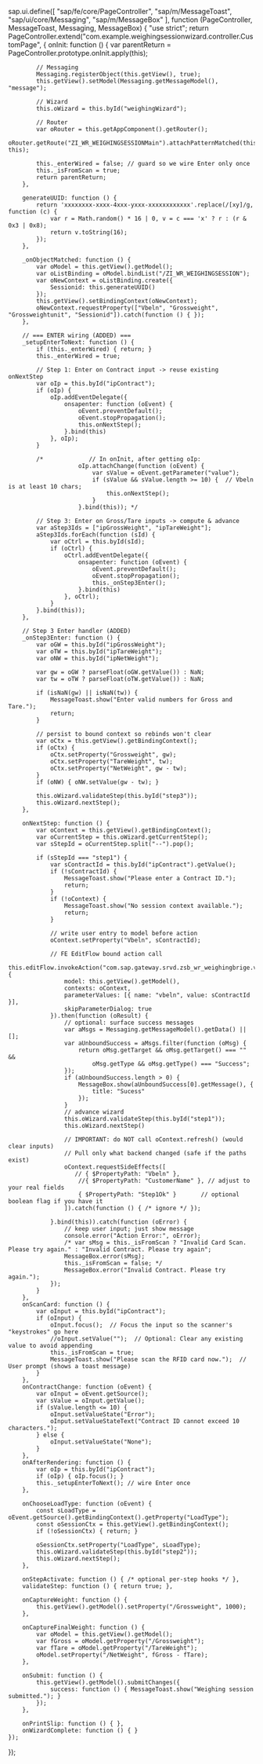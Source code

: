 
sap.ui.define([
    "sap/fe/core/PageController",
    "sap/m/MessageToast",
    "sap/ui/core/Messaging",
    "sap/m/MessageBox"
], function (PageController, MessageToast, Messaging, MessageBox) {
    "use strict";
    return PageController.extend("com.example.weighingsessionwizard.controller.CustomPage", {
        onInit: function () {
            var parentReturn = PageController.prototype.onInit.apply(this);

            // Messaging
            Messaging.registerObject(this.getView(), true);
            this.getView().setModel(Messaging.getMessageModel(), "message");

            // Wizard
            this.oWizard = this.byId("weighingWizard");

            // Router
            var oRouter = this.getAppComponent().getRouter();
            oRouter.getRoute("ZI_WR_WEIGHINGSESSIONMain").attachPatternMatched(this._onObjectMatched, this);

            this._enterWired = false; // guard so we wire Enter only once
            this._isFromScan = true;
            return parentReturn;
        },

        generateUUID: function () {
            return 'xxxxxxxx-xxxx-4xxx-yxxx-xxxxxxxxxxxx'.replace(/[xy]/g, function (c) {
                var r = Math.random() * 16 | 0, v = c === 'x' ? r : (r & 0x3 | 0x8);
                return v.toString(16);
            });
        },

        _onObjectMatched: function () {
            var oModel = this.getView().getModel();
            var oListBinding = oModel.bindList("/ZI_WR_WEIGHINGSESSION");
            var oNewContext = oListBinding.create({
                Sessionid: this.generateUUID()
            });
            this.getView().setBindingContext(oNewContext);
            oNewContext.requestProperty(["Vbeln", "Grossweight", "Grossweightunit", "Sessionid"]).catch(function () { });
        },

        // === ENTER wiring (ADDED) ===
        _setupEnterToNext: function () {
            if (this._enterWired) { return; }
            this._enterWired = true;

            // Step 1: Enter on Contract input -> reuse existing onNextStep
            var oIp = this.byId("ipContract");
            if (oIp) {
                oIp.addEventDelegate({
                    onsapenter: function (oEvent) {
                        oEvent.preventDefault();
                        oEvent.stopPropagation();
                        this.onNextStep();
                    }.bind(this)
                }, oIp);
            }

            /*             // In onInit, after getting oIp:
                        oIp.attachChange(function (oEvent) {
                            var sValue = oEvent.getParameter("value");
                            if (sValue && sValue.length >= 10) {  // Vbeln is at least 10 chars;
                                this.onNextStep();
                            }
                        }.bind(this)); */

            // Step 3: Enter on Gross/Tare inputs -> compute & advance
            var aStep3Ids = ["ipGrossWeight", "ipTareWeight"];
            aStep3Ids.forEach(function (sId) {
                var oCtrl = this.byId(sId);
                if (oCtrl) {
                    oCtrl.addEventDelegate({
                        onsapenter: function (oEvent) {
                            oEvent.preventDefault();
                            oEvent.stopPropagation();
                            this._onStep3Enter();
                        }.bind(this)
                    }, oCtrl);
                }
            }.bind(this));
        },

        // Step 3 Enter handler (ADDED)
        _onStep3Enter: function () {
            var oGW = this.byId("ipGrossWeight");
            var oTW = this.byId("ipTareWeight");
            var oNW = this.byId("ipNetWeight");

            var gw = oGW ? parseFloat(oGW.getValue()) : NaN;
            var tw = oTW ? parseFloat(oTW.getValue()) : NaN;

            if (isNaN(gw) || isNaN(tw)) {
                MessageToast.show("Enter valid numbers for Gross and Tare.");
                return;
            }

            // persist to bound context so rebinds won't clear
            var oCtx = this.getView().getBindingContext();
            if (oCtx) {
                oCtx.setProperty("Grossweight", gw);
                oCtx.setProperty("TareWeight", tw);
                oCtx.setProperty("NetWeight", gw - tw);
            }
            if (oNW) { oNW.setValue(gw - tw); }

            this.oWizard.validateStep(this.byId("step3"));
            this.oWizard.nextStep();
        },

        onNextStep: function () {
            var oContext = this.getView().getBindingContext();
            var oCurrentStep = this.oWizard.getCurrentStep();
            var sStepId = oCurrentStep.split("--").pop();

            if (sStepId === "step1") {
                var sContractId = this.byId("ipContract").getValue();
                if (!sContractId) {
                    MessageToast.show("Please enter a Contract ID.");
                    return;
                }
                if (!oContext) {
                    MessageToast.show("No session context available.");
                    return;
                }

                // write user entry to model before action
                oContext.setProperty("Vbeln", sContractId);

                // FE EditFlow bound action call
                this.editFlow.invokeAction("com.sap.gateway.srvd.zsb_wr_weighingbrige.v0001.identifyCard(...)", {
                    model: this.getView().getModel(),
                    contexts: oContext,
                    parameterValues: [{ name: "vbeln", value: sContractId }],
                    skipParameterDialog: true
                }).then(function (oResult) {
                    // optional: surface success messages
                    var aMsgs = Messaging.getMessageModel().getData() || [];
                    var aUnboundSuccess = aMsgs.filter(function (oMsg) {
                        return oMsg.getTarget && oMsg.getTarget() === "" &&
                            oMsg.getType && oMsg.getType() === "Success";
                    });
                    if (aUnboundSuccess.length > 0) {
                        MessageBox.show(aUnboundSuccess[0].getMessage(), {
                            title: "Sucess"
                        });
                    }
                    // advance wizard
                    this.oWizard.validateStep(this.byId("step1"));
                    this.oWizard.nextStep()

                    // IMPORTANT: do NOT call oContext.refresh() (would clear inputs)
                    // Pull only what backend changed (safe if the paths exist)
                    oContext.requestSideEffects([
                       // { $PropertyPath: "Vbeln" },
                        //{ $PropertyPath: "CustomerName" }, // adjust to your real fields
                        { $PropertyPath: "Step1Ok" }       // optional boolean flag if you have it
                    ]).catch(function () { /* ignore */ });

                }.bind(this)).catch(function (oError) {
                    // keep user input; just show message
                    console.error("Action Error:", oError);
                    /* var sMsg = this._isFromScan ? "Invalid Card Scan. Please try again." : "Invalid Contract. Please try again";
                    MessageBox.error(sMsg);
                    this._isFromScan = false; */
                    MessageBox.error("Invalid Contract. Please try again.");
                });
            }
        },
        onScanCard: function () {
            var oInput = this.byId("ipContract");
            if (oInput) {
                oInput.focus();  // Focus the input so the scanner's "keystrokes" go here
                //oInput.setValue("");  // Optional: Clear any existing value to avoid appending
                this._isFromScan = true;
                MessageToast.show("Please scan the RFID card now.");  // User prompt (shows a toast message)
            }
        },
        onContractChange: function (oEvent) {
            var oInput = oEvent.getSource();
            var sValue = oInput.getValue();
            if (sValue.length <= 10) {
                oInput.setValueState("Error");
                oInput.setValueStateText("Contract ID cannot exceed 10 characters.");
            } else {
                oInput.setValueState("None");
            }
        },
        onAfterRendering: function () {
            var oIp = this.byId("ipContract");
            if (oIp) { oIp.focus(); }
            this._setupEnterToNext(); // wire Enter once
        },

        onChooseLoadType: function (oEvent) {
            const sLoadType = oEvent.getSource().getBindingContext().getProperty("LoadType");
            const oSessionCtx = this.getView().getBindingContext();
            if (!oSessionCtx) { return; }

            oSessionCtx.setProperty("LoadType", sLoadType);
            this.oWizard.validateStep(this.byId("step2"));
            this.oWizard.nextStep();
        },

        onStepActivate: function () { /* optional per-step hooks */ },
        validateStep: function () { return true; },

        onCaptureWeight: function () {
            this.getView().getModel().setProperty("/Grossweight", 1000);
        },

        onCaptureFinalWeight: function () {
            var oModel = this.getView().getModel();
            var fGross = oModel.getProperty("/Grossweight");
            var fTare = oModel.getProperty("/TareWeight");
            oModel.setProperty("/NetWeight", fGross - fTare);
        },

        onSubmit: function () {
            this.getView().getModel().submitChanges({
                success: function () { MessageToast.show("Weighing session submitted."); }
            });
        },

        onPrintSlip: function () { },
        onWizardComplete: function () { }
    });
});
